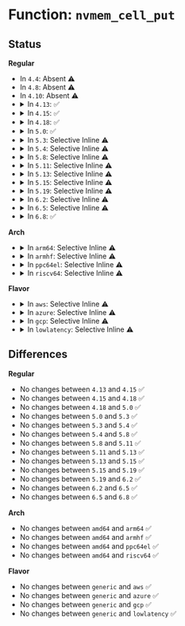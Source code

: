 # Function: <code>nvmem_cell_put</code>

## Status
<b>Regular</b>
<ul>
<li>
In <code>4.4</code>: Absent ⚠️
</li>
<li>
In <code>4.8</code>: Absent ⚠️
</li>
<li>
In <code>4.10</code>: Absent ⚠️
</li>
<li>
<details>
<summary>In <code>4.13</code>: ✅</summary>

```c
void nvmem_cell_put(struct nvmem_cell *cell);
```

**Collision:** Unique Global

**Inline:** No

**Transformation:** False

**Instances:**

```
In drivers/nvmem/core.c (ffffffff817a5900)
Location: drivers/nvmem/core.c:939
Inline: False
Direct callers:
  - drivers/nvmem/core.c:devm_nvmem_cell_release
```
**Symbols:**

```
ffffffff817a5900-ffffffff817a592c: nvmem_cell_put (STB_GLOBAL)
```
</details>
</li>
<li>
<details>
<summary>In <code>4.15</code>: ✅</summary>

```c
void nvmem_cell_put(struct nvmem_cell *cell);
```

**Collision:** Unique Global

**Inline:** No

**Transformation:** False

**Instances:**

```
In drivers/nvmem/core.c (ffffffff8181ca70)
Location: drivers/nvmem/core.c:942
Inline: False
Direct callers:
  - drivers/nvmem/core.c:nvmem_cell_read_u32
  - drivers/nvmem/core.c:nvmem_cell_read_u32
  - drivers/nvmem/core.c:nvmem_cell_read_u32
  - drivers/nvmem/core.c:devm_nvmem_cell_release
```
**Symbols:**

```
ffffffff8181ca70-ffffffff8181ca9c: nvmem_cell_put (STB_GLOBAL)
```
</details>
</li>
<li>
<details>
<summary>In <code>4.18</code>: ✅</summary>

```c
void nvmem_cell_put(struct nvmem_cell *cell);
```

**Collision:** Unique Global

**Inline:** No

**Transformation:** False

**Instances:**

```
In drivers/nvmem/core.c (ffffffff81866b70)
Location: drivers/nvmem/core.c:1015
Inline: False
Direct callers:
  - drivers/nvmem/core.c:nvmem_cell_read_u32
  - drivers/nvmem/core.c:nvmem_cell_read_u32
  - drivers/nvmem/core.c:nvmem_cell_read_u32
  - drivers/nvmem/core.c:devm_nvmem_cell_release
```
**Symbols:**

```
ffffffff81866b70-ffffffff81866b9c: nvmem_cell_put (STB_GLOBAL)
```
</details>
</li>
<li>
<details>
<summary>In <code>5.0</code>: ✅</summary>

```c
void nvmem_cell_put(struct nvmem_cell *cell);
```

**Collision:** Unique Global

**Inline:** No

**Transformation:** False

**Instances:**

```
In drivers/nvmem/core.c (ffffffff81886fe0)
Location: drivers/nvmem/core.c:1152
Inline: False
Direct callers:
  - drivers/nvmem/core.c:nvmem_cell_read_u32
  - drivers/nvmem/core.c:nvmem_cell_read_u32
  - drivers/nvmem/core.c:nvmem_cell_read_u32
  - drivers/nvmem/core.c:devm_nvmem_cell_release
  - net/ethernet/eth.c:nvmem_get_mac_address
```
**Symbols:**

```
ffffffff81886fe0-ffffffff81887014: nvmem_cell_put (STB_GLOBAL)
```
</details>
</li>
<li>
<details>
<summary>In <code>5.3</code>: Selective Inline ⚠️</summary>

```c
void nvmem_cell_put(struct nvmem_cell *cell);
```

**Collision:** Unique Global

**Inline:** Selective

**Transformation:** False

**Instances:**

```
In drivers/nvmem/core.c (ffffffff818d19f0)
Location: drivers/nvmem/core.c:902
Inline: True
Inline callers:
  - drivers/nvmem/core.c:nvmem_cell_read_u32
  - drivers/nvmem/core.c:nvmem_cell_read_u32
  - drivers/nvmem/core.c:nvmem_cell_read_u32
  - drivers/nvmem/core.c:nvmem_cell_read_u16
  - drivers/nvmem/core.c:nvmem_cell_read_u16
  - drivers/nvmem/core.c:nvmem_cell_read_u16
  - drivers/nvmem/core.c:devm_nvmem_cell_release
Direct callers:
  - net/ethernet/eth.c:nvmem_get_mac_address
```
**Symbols:**

```
ffffffff818d11f0-ffffffff818d1204: nvmem_cell_put (STB_GLOBAL)
```
</details>
</li>
<li>
<details>
<summary>In <code>5.4</code>: Selective Inline ⚠️</summary>

```c
void nvmem_cell_put(struct nvmem_cell *cell);
```

**Collision:** Unique Global

**Inline:** Selective

**Transformation:** False

**Instances:**

```
In drivers/nvmem/core.c (ffffffff81903df0)
Location: drivers/nvmem/core.c:899
Inline: True
Inline callers:
  - drivers/nvmem/core.c:nvmem_cell_read_u32
  - drivers/nvmem/core.c:nvmem_cell_read_u32
  - drivers/nvmem/core.c:nvmem_cell_read_u32
  - drivers/nvmem/core.c:nvmem_cell_read_u16
  - drivers/nvmem/core.c:nvmem_cell_read_u16
  - drivers/nvmem/core.c:nvmem_cell_read_u16
  - drivers/nvmem/core.c:devm_nvmem_cell_release
Direct callers:
  - net/ethernet/eth.c:nvmem_get_mac_address
```
**Symbols:**

```
ffffffff819035f0-ffffffff81903604: nvmem_cell_put (STB_GLOBAL)
```
</details>
</li>
<li>
<details>
<summary>In <code>5.8</code>: Selective Inline ⚠️</summary>

```c
void nvmem_cell_put(struct nvmem_cell *cell);
```

**Collision:** Unique Global

**Inline:** Selective

**Transformation:** False

**Instances:**

```
In drivers/nvmem/core.c (ffffffff819db739)
Location: drivers/nvmem/core.c:1159
Inline: True
Inline callers:
  - drivers/nvmem/core.c:nvmem_cell_read_common
  - drivers/nvmem/core.c:nvmem_cell_read_common
  - drivers/nvmem/core.c:nvmem_cell_read_common
  - drivers/nvmem/core.c:devm_nvmem_cell_release
Direct callers:
  - net/ethernet/eth.c:nvmem_get_mac_address
```
**Symbols:**

```
ffffffff819da990-ffffffff819da9a4: nvmem_cell_put (STB_GLOBAL)
```
</details>
</li>
<li>
<details>
<summary>In <code>5.11</code>: Selective Inline ⚠️</summary>

```c
void nvmem_cell_put(struct nvmem_cell *cell);
```

**Collision:** Unique Global

**Inline:** Selective

**Transformation:** False

**Instances:**

```
In drivers/nvmem/core.c (ffffffff819dacf9)
Location: drivers/nvmem/core.c:1337
Inline: True
Inline callers:
  - drivers/nvmem/core.c:nvmem_cell_read_common
  - drivers/nvmem/core.c:nvmem_cell_read_common
  - drivers/nvmem/core.c:nvmem_cell_read_common
  - drivers/nvmem/core.c:devm_nvmem_cell_release
Direct callers:
  - net/ethernet/eth.c:nvmem_get_mac_address
```
**Symbols:**

```
ffffffff819d9820-ffffffff819d9834: nvmem_cell_put (STB_GLOBAL)
```
</details>
</li>
<li>
<details>
<summary>In <code>5.13</code>: Selective Inline ⚠️</summary>

```c
void nvmem_cell_put(struct nvmem_cell *cell);
```

**Collision:** Unique Global

**Inline:** Selective

**Transformation:** False

**Instances:**

```
In drivers/nvmem/core.c (ffffffff819c0afa)
Location: drivers/nvmem/core.c:1340
Inline: True
Inline callers:
  - drivers/nvmem/core.c:nvmem_cell_read_variable_common
  - drivers/nvmem/core.c:nvmem_cell_read_common
  - drivers/nvmem/core.c:nvmem_cell_read_common
  - drivers/nvmem/core.c:nvmem_cell_read_common
  - drivers/nvmem/core.c:devm_nvmem_cell_release
Direct callers:
  - net/ethernet/eth.c:nvmem_get_mac_address
```
**Symbols:**

```
ffffffff819bfac0-ffffffff819bfad4: nvmem_cell_put (STB_GLOBAL)
```
</details>
</li>
<li>
<details>
<summary>In <code>5.15</code>: Selective Inline ⚠️</summary>

```c
void nvmem_cell_put(struct nvmem_cell *cell);
```

**Collision:** Unique Global

**Inline:** Selective

**Transformation:** False

**Instances:**

```
In drivers/nvmem/core.c (ffffffff81a702da)
Location: drivers/nvmem/core.c:1351
Inline: True
Inline callers:
  - drivers/nvmem/core.c:nvmem_cell_read_variable_common
  - drivers/nvmem/core.c:nvmem_cell_read_common
  - drivers/nvmem/core.c:nvmem_cell_read_common
  - drivers/nvmem/core.c:nvmem_cell_read_common
  - drivers/nvmem/core.c:devm_nvmem_cell_release
Direct callers:
  - net/ethernet/eth.c:nvmem_get_mac_address
```
**Symbols:**

```
ffffffff81a6f110-ffffffff81a6f124: nvmem_cell_put (STB_GLOBAL)
```
</details>
</li>
<li>
<details>
<summary>In <code>5.19</code>: Selective Inline ⚠️</summary>

```c
void nvmem_cell_put(struct nvmem_cell *cell);
```

**Collision:** Unique Global

**Inline:** Selective

**Transformation:** False

**Instances:**

```
In drivers/nvmem/core.c (ffffffff81be1918)
Location: drivers/nvmem/core.c:1364
Inline: True
Inline callers:
  - drivers/nvmem/core.c:nvmem_cell_read_variable_common
  - drivers/nvmem/core.c:nvmem_cell_read_common
  - drivers/nvmem/core.c:nvmem_cell_read_common
  - drivers/nvmem/core.c:nvmem_cell_read_common
  - drivers/nvmem/core.c:devm_nvmem_cell_release
Direct callers:
  - net/ethernet/eth.c:nvmem_get_mac_address
```
**Symbols:**

```
ffffffff81bdffc0-ffffffff81be0001: nvmem_cell_put (STB_GLOBAL)
```
</details>
</li>
<li>
<details>
<summary>In <code>6.2</code>: Selective Inline ⚠️</summary>

```c
void nvmem_cell_put(struct nvmem_cell *cell);
```

**Collision:** Unique Global

**Inline:** Selective

**Transformation:** False

**Instances:**

```
In drivers/nvmem/core.c (ffffffff81d8d2a8)
Location: drivers/nvmem/core.c:1367
Inline: True
Inline callers:
  - drivers/nvmem/core.c:nvmem_cell_read_variable_common
  - drivers/nvmem/core.c:nvmem_cell_read_common
  - drivers/nvmem/core.c:nvmem_cell_read_common
  - drivers/nvmem/core.c:nvmem_cell_read_common
  - drivers/nvmem/core.c:devm_nvmem_cell_release
Direct callers:
  - net/ethernet/eth.c:nvmem_get_mac_address
```
**Symbols:**

```
ffffffff81d8b7b0-ffffffff81d8b7f1: nvmem_cell_put (STB_GLOBAL)
```
</details>
</li>
<li>
<details>
<summary>In <code>6.5</code>: Selective Inline ⚠️</summary>

```c
void nvmem_cell_put(struct nvmem_cell *cell);
```

**Collision:** Unique Global

**Inline:** Selective

**Transformation:** False

**Instances:**

```
In drivers/nvmem/core.c (ffffffff81dfb8d8)
Location: drivers/nvmem/core.c:1540
Inline: True
Inline callers:
  - drivers/nvmem/core.c:nvmem_cell_read_variable_common
  - drivers/nvmem/core.c:nvmem_cell_read_common
  - drivers/nvmem/core.c:nvmem_cell_read_common
  - drivers/nvmem/core.c:nvmem_cell_read_common
  - drivers/nvmem/core.c:devm_nvmem_cell_release
Direct callers:
  - net/ethernet/eth.c:nvmem_get_mac_address
```
**Symbols:**

```
ffffffff81df9d10-ffffffff81df9d51: nvmem_cell_put (STB_GLOBAL)
```
</details>
</li>
<li>
<details>
<summary>In <code>6.8</code>: ✅</summary>

```c
void nvmem_cell_put(struct nvmem_cell *cell);
```

**Collision:** Unique Global

**Inline:** No

**Transformation:** False

**Instances:**

```
In drivers/nvmem/core.c (ffffffff81eb1400)
Location: drivers/nvmem/core.c:1582
Inline: False
Direct callers:
  - drivers/nvmem/core.c:nvmem_cell_read_variable_common
  - drivers/nvmem/core.c:nvmem_cell_read_common
  - drivers/nvmem/core.c:nvmem_cell_read_common
  - drivers/nvmem/core.c:nvmem_cell_read_common
  - drivers/nvmem/core.c:devm_nvmem_cell_release
  - net/ethernet/eth.c:nvmem_get_mac_address
```
**Symbols:**

```
ffffffff81eb1400-ffffffff81eb1460: nvmem_cell_put (STB_GLOBAL)
```
</details>
</li>
</ul>
<b>Arch</b>
<ul>
<li>
<details>
<summary>In <code>arm64</code>: Selective Inline ⚠️</summary>

```c
void nvmem_cell_put(struct nvmem_cell *cell);
```

**Collision:** Unique Global

**Inline:** Selective

**Transformation:** False

**Instances:**

```
In drivers/nvmem/core.c (ffff800010ba03f0)
Location: drivers/nvmem/core.c:899
Inline: True
Inline callers:
  - drivers/nvmem/core.c:nvmem_cell_read_u32
  - drivers/nvmem/core.c:nvmem_cell_read_u32
  - drivers/nvmem/core.c:nvmem_cell_read_u32
  - drivers/nvmem/core.c:nvmem_cell_read_u16
  - drivers/nvmem/core.c:nvmem_cell_read_u16
  - drivers/nvmem/core.c:nvmem_cell_read_u16
  - drivers/nvmem/core.c:devm_nvmem_cell_release
Direct callers:
  - net/ethernet/eth.c:nvmem_get_mac_address
```
**Symbols:**

```
ffff800010b9f018-ffff800010b9f044: nvmem_cell_put (STB_GLOBAL)
```
</details>
</li>
<li>
<details>
<summary>In <code>armhf</code>: Selective Inline ⚠️</summary>

```c
void nvmem_cell_put(struct nvmem_cell *cell);
```

**Collision:** Unique Global

**Inline:** Selective

**Transformation:** False

**Instances:**

```
In drivers/nvmem/core.c (c0c81d44)
Location: drivers/nvmem/core.c:899
Inline: True
Inline callers:
  - drivers/nvmem/core.c:nvmem_cell_read_u32
  - drivers/nvmem/core.c:nvmem_cell_read_u32
  - drivers/nvmem/core.c:nvmem_cell_read_u32
  - drivers/nvmem/core.c:nvmem_cell_read_u16
  - drivers/nvmem/core.c:nvmem_cell_read_u16
  - drivers/nvmem/core.c:nvmem_cell_read_u16
  - drivers/nvmem/core.c:devm_nvmem_cell_release
Direct callers:
  - net/ethernet/eth.c:nvmem_get_mac_address
```
**Symbols:**

```
c0c80dec-c0c80e0c: nvmem_cell_put (STB_GLOBAL)
```
</details>
</li>
<li>
<details>
<summary>In <code>ppc64el</code>: Selective Inline ⚠️</summary>

```c
void nvmem_cell_put(struct nvmem_cell *cell);
```

**Collision:** Unique Global

**Inline:** Selective

**Transformation:** False

**Instances:**

```
In drivers/nvmem/core.c (c000000000c73e80)
Location: drivers/nvmem/core.c:899
Inline: True
Inline callers:
  - drivers/nvmem/core.c:nvmem_cell_read_u32
  - drivers/nvmem/core.c:nvmem_cell_read_u32
  - drivers/nvmem/core.c:nvmem_cell_read_u32
  - drivers/nvmem/core.c:nvmem_cell_read_u16
  - drivers/nvmem/core.c:nvmem_cell_read_u16
  - drivers/nvmem/core.c:nvmem_cell_read_u16
  - drivers/nvmem/core.c:devm_nvmem_cell_release
Direct callers:
  - net/ethernet/eth.c:nvmem_get_mac_address
```
**Symbols:**

```
c000000000c72460-c000000000c72478: nvmem_cell_put (STB_GLOBAL)
```
</details>
</li>
<li>
<details>
<summary>In <code>riscv64</code>: Selective Inline ⚠️</summary>

```c
void nvmem_cell_put(struct nvmem_cell *cell);
```

**Collision:** Unique Global

**Inline:** Selective

**Transformation:** False

**Instances:**

```
In drivers/nvmem/core.c (ffffffe000738462)
Location: drivers/nvmem/core.c:899
Inline: True
Inline callers:
  - drivers/nvmem/core.c:nvmem_cell_read_u32
  - drivers/nvmem/core.c:nvmem_cell_read_u32
  - drivers/nvmem/core.c:nvmem_cell_read_u32
  - drivers/nvmem/core.c:nvmem_cell_read_u16
  - drivers/nvmem/core.c:nvmem_cell_read_u16
  - drivers/nvmem/core.c:nvmem_cell_read_u16
  - drivers/nvmem/core.c:devm_nvmem_cell_release
Direct callers:
  - net/ethernet/eth.c:nvmem_get_mac_address
```
**Symbols:**

```
ffffffe00073730e-ffffffe000737338: nvmem_cell_put (STB_GLOBAL)
```
</details>
</li>
</ul>
<b>Flavor</b>
<ul>
<li>
<details>
<summary>In <code>aws</code>: Selective Inline ⚠️</summary>

```c
void nvmem_cell_put(struct nvmem_cell *cell);
```

**Collision:** Unique Global

**Inline:** Selective

**Transformation:** False

**Instances:**

```
In drivers/nvmem/core.c (ffffffff818a3220)
Location: drivers/nvmem/core.c:899
Inline: True
Inline callers:
  - drivers/nvmem/core.c:nvmem_cell_read_u32
  - drivers/nvmem/core.c:nvmem_cell_read_u32
  - drivers/nvmem/core.c:nvmem_cell_read_u32
  - drivers/nvmem/core.c:nvmem_cell_read_u16
  - drivers/nvmem/core.c:nvmem_cell_read_u16
  - drivers/nvmem/core.c:nvmem_cell_read_u16
  - drivers/nvmem/core.c:devm_nvmem_cell_release
Direct callers:
  - net/ethernet/eth.c:nvmem_get_mac_address
```
**Symbols:**

```
ffffffff818a2a20-ffffffff818a2a34: nvmem_cell_put (STB_GLOBAL)
```
</details>
</li>
<li>
<details>
<summary>In <code>azure</code>: Selective Inline ⚠️</summary>

```c
void nvmem_cell_put(struct nvmem_cell *cell);
```

**Collision:** Unique Global

**Inline:** Selective

**Transformation:** False

**Instances:**

```
In drivers/nvmem/core.c (ffffffff8185e990)
Location: drivers/nvmem/core.c:899
Inline: True
Inline callers:
  - drivers/nvmem/core.c:nvmem_cell_read_u32
  - drivers/nvmem/core.c:nvmem_cell_read_u32
  - drivers/nvmem/core.c:nvmem_cell_read_u32
  - drivers/nvmem/core.c:nvmem_cell_read_u16
  - drivers/nvmem/core.c:nvmem_cell_read_u16
  - drivers/nvmem/core.c:nvmem_cell_read_u16
  - drivers/nvmem/core.c:devm_nvmem_cell_release
Direct callers:
  - net/ethernet/eth.c:nvmem_get_mac_address
```
**Symbols:**

```
ffffffff8185e190-ffffffff8185e1a4: nvmem_cell_put (STB_GLOBAL)
```
</details>
</li>
<li>
<details>
<summary>In <code>gcp</code>: Selective Inline ⚠️</summary>

```c
void nvmem_cell_put(struct nvmem_cell *cell);
```

**Collision:** Unique Global

**Inline:** Selective

**Transformation:** False

**Instances:**

```
In drivers/nvmem/core.c (ffffffff818f4810)
Location: drivers/nvmem/core.c:899
Inline: True
Inline callers:
  - drivers/nvmem/core.c:nvmem_cell_read_u32
  - drivers/nvmem/core.c:nvmem_cell_read_u32
  - drivers/nvmem/core.c:nvmem_cell_read_u32
  - drivers/nvmem/core.c:nvmem_cell_read_u16
  - drivers/nvmem/core.c:nvmem_cell_read_u16
  - drivers/nvmem/core.c:nvmem_cell_read_u16
  - drivers/nvmem/core.c:devm_nvmem_cell_release
Direct callers:
  - net/ethernet/eth.c:nvmem_get_mac_address
```
**Symbols:**

```
ffffffff818f4010-ffffffff818f4024: nvmem_cell_put (STB_GLOBAL)
```
</details>
</li>
<li>
<details>
<summary>In <code>lowlatency</code>: Selective Inline ⚠️</summary>

```c
void nvmem_cell_put(struct nvmem_cell *cell);
```

**Collision:** Unique Global

**Inline:** Selective

**Transformation:** False

**Instances:**

```
In drivers/nvmem/core.c (ffffffff819158b0)
Location: drivers/nvmem/core.c:899
Inline: True
Inline callers:
  - drivers/nvmem/core.c:nvmem_cell_read_u32
  - drivers/nvmem/core.c:nvmem_cell_read_u32
  - drivers/nvmem/core.c:nvmem_cell_read_u32
  - drivers/nvmem/core.c:nvmem_cell_read_u16
  - drivers/nvmem/core.c:nvmem_cell_read_u16
  - drivers/nvmem/core.c:nvmem_cell_read_u16
  - drivers/nvmem/core.c:devm_nvmem_cell_release
Direct callers:
  - net/ethernet/eth.c:nvmem_get_mac_address
```
**Symbols:**

```
ffffffff819150b0-ffffffff819150c4: nvmem_cell_put (STB_GLOBAL)
```
</details>
</li>
</ul>

## Differences
<b>Regular</b>
<ul>
<li>
No changes between <code>4.13</code> and <code>4.15</code> ✅
</li>
<li>
No changes between <code>4.15</code> and <code>4.18</code> ✅
</li>
<li>
No changes between <code>4.18</code> and <code>5.0</code> ✅
</li>
<li>
No changes between <code>5.0</code> and <code>5.3</code> ✅
</li>
<li>
No changes between <code>5.3</code> and <code>5.4</code> ✅
</li>
<li>
No changes between <code>5.4</code> and <code>5.8</code> ✅
</li>
<li>
No changes between <code>5.8</code> and <code>5.11</code> ✅
</li>
<li>
No changes between <code>5.11</code> and <code>5.13</code> ✅
</li>
<li>
No changes between <code>5.13</code> and <code>5.15</code> ✅
</li>
<li>
No changes between <code>5.15</code> and <code>5.19</code> ✅
</li>
<li>
No changes between <code>5.19</code> and <code>6.2</code> ✅
</li>
<li>
No changes between <code>6.2</code> and <code>6.5</code> ✅
</li>
<li>
No changes between <code>6.5</code> and <code>6.8</code> ✅
</li>
</ul>
<b>Arch</b>
<ul>
<li>
No changes between <code>amd64</code> and <code>arm64</code> ✅
</li>
<li>
No changes between <code>amd64</code> and <code>armhf</code> ✅
</li>
<li>
No changes between <code>amd64</code> and <code>ppc64el</code> ✅
</li>
<li>
No changes between <code>amd64</code> and <code>riscv64</code> ✅
</li>
</ul>
<b>Flavor</b>
<ul>
<li>
No changes between <code>generic</code> and <code>aws</code> ✅
</li>
<li>
No changes between <code>generic</code> and <code>azure</code> ✅
</li>
<li>
No changes between <code>generic</code> and <code>gcp</code> ✅
</li>
<li>
No changes between <code>generic</code> and <code>lowlatency</code> ✅
</li>
</ul>
